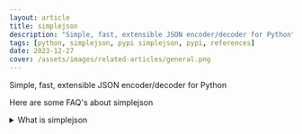 ```yaml
---
layout: article
title: simplejson
description: "Simple, fast, extensible JSON encoder/decoder for Python"
tags: [python, simplejson, pypi simplejson, pypi, references]
date: 2023-12-27
cover: /assets/images/related-articles/general.png
---
```


Simple, fast, extensible JSON encoder/decoder for Python

Here are some FAQ's about simplejson
<details>
<summary>What is simplejson</summary>
Simple, fast, extensible JSON encoder/decoder for Python
</details>
